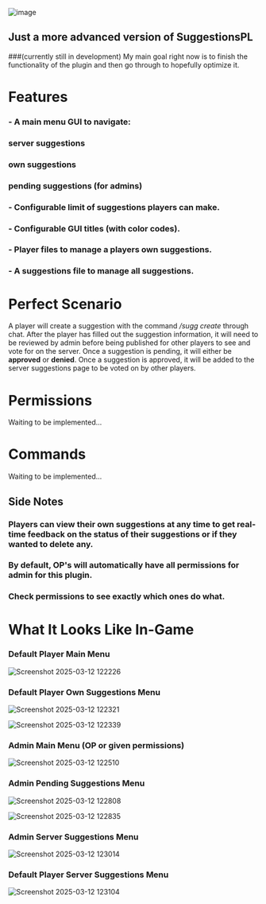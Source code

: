 ![image](https://github.com/user-attachments/assets/db93ed95-3b3b-4e2c-9778-4ca64357d805)


## Just a more advanced version of SuggestionsPL   
###(currently still in development)
My main goal right now is to finish the functionality of the plugin and then go through to hopefully optimize it.


# Features
### - A main menu GUI to navigate: 
###      server suggestions
###      own suggestions 
###      pending suggestions (for admins)
### - Configurable limit of suggestions players can make.
### - Configurable GUI titles (with color codes).
### - Player files to manage a players own suggestions.
### - A suggestions file to manage all suggestions.


# Perfect Scenario
 A player will create a suggestion with the command */sugg create* through chat.
 After the player has filled out the suggestion information, it will need to be reviewed by admin before being published for other players to see and vote for on the server.
 Once a suggestion is pending, it will either be **approved** or **denied**.
 Once a suggestion is approved, it will be added to the server suggestions page to be voted on by other players.


# Permissions
Waiting to be implemented...


# Commands
Waiting to be implemented...


## Side Notes
### Players can view their own suggestions at any time to get real-time feedback on the status of their suggestions or if they wanted to delete any.
### By default, OP's will automatically have all permissions for admin for this plugin.
### Check permissions to see exactly which ones do what.

# What It Looks Like In-Game
### Default Player Main Menu
![Screenshot 2025-03-12 122226](https://github.com/user-attachments/assets/4f738134-2d4b-4aed-9280-aeeaf16b288d)

### Default Player Own Suggestions Menu
![Screenshot 2025-03-12 122321](https://github.com/user-attachments/assets/bf6bdf21-c962-4402-a46f-72b0230aeacd)

![Screenshot 2025-03-12 122339](https://github.com/user-attachments/assets/67a557d1-0277-4139-803a-502c9f71df38)

### Admin Main Menu (OP or given permissions)
![Screenshot 2025-03-12 122510](https://github.com/user-attachments/assets/af2094f1-b52e-4a19-a71e-c489a2bfd81f)

### Admin Pending Suggestions Menu
![Screenshot 2025-03-12 122808](https://github.com/user-attachments/assets/f43ea17c-2ad7-4b41-80f4-04814d777416)

![Screenshot 2025-03-12 122835](https://github.com/user-attachments/assets/e636a210-c804-4863-9c8d-35d5ed231f72)

### Admin Server Suggestions Menu
![Screenshot 2025-03-12 123014](https://github.com/user-attachments/assets/162701f6-7994-4dea-b8cd-c6cec2f926fd)

### Default Player Server Suggestions Menu
![Screenshot 2025-03-12 123104](https://github.com/user-attachments/assets/72a03ed6-41bf-4945-8a14-49c5bc31e016)









